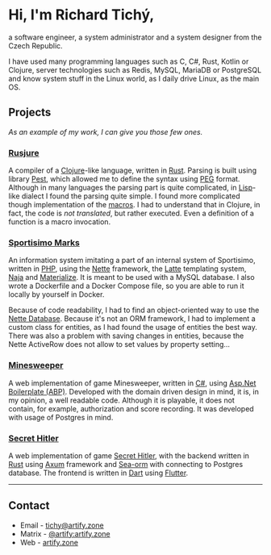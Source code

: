 # Hi, I'm Richard Tichý,

a software engineer, a system administrator and a system designer from the Czech Republic.

I have used many programming languages such as C, C#, Rust, Kotlin or Clojure,
server technologies such as Redis, MySQL, MariaDB or PostgreSQL and
 know system stuff in the Linux world, as I daily drive Linux, as the main OS.

## Projects

*As an example of my work, I can give you those few ones.*

### [Rusjure](https://github.com/rusjure/rusjure)

A compiler of a [Clojure](https://clojure.org/)-like language, written in [Rust](https://www.rust-lang.org/).
Parsing is built using library [Pest](https://pest.rs/), which allowed me to define the syntax using
[PEG](https://en.wikipedia.org/wiki/Parsing_expression_grammar) format.
Although in many languages the parsing part is quite complicated,
in [Lisp](https://en.wikipedia.org/wiki/Lisp_(programming_language))-like dialect I found the parsing quite simple.
I found more complicated though implementation of the [macros](https://clojure.org/reference/macros).
I had to understand that in Clojure, in fact, the code is *not translated*, but rather executed. Even a definition of
a function is a macro invocation.

### [Sportisimo Marks](https://github.com/artifycz/sportisimo-marks)

An information system imitating a part of an internal system of Sportisimo, written in [PHP](https://www.php.net/),
using the [Nette](https://nette.org/) framework, the [Latte](https://latte.nette.org/) templating system,
[Naja](https://naja.js.org/) and [Materialize](https://materializecss.com/). It is meant to be used with
a MySQL database. I also wrote a Dockerfile and a Docker Compose file, so you are able to run it locally
by yourself in Docker.

Because of code readability, I had to find an object-oriented way to use
the [Nette Database](https://doc.nette.org/en/database). Because it's not an ORM framework, I had to implement a custom
class for entities, as I had found the usage of entities the best way. There was also a problem with saving changes
in entities, because the Nette ActiveRow does not allow to set values by property setting...

### [Minesweeper](https://github.com/ArtifyCZ/minesweeper)

A web implementation of game Minesweeper, written in [C#](https://learn.microsoft.com/en-us/dotnet/csharp/),
using [Asp.Net Boilerplate (ABP)](https://abp.io/). Developed with the domain driven design in mind, it is,
in my opinion, a well readable code. Although it is playable, it does not contain, for example,
authorization and score recording. It was developed with usage of Postgres in mind.

### [Secret Hitler](https://github.com/artifycz/secrethitler)

A web implementation of game [Secret Hitler](https://www.secrethitler.com/), with the backend written in
[Rust](https://www.rust-lang.org/) using [Axum](https://github.com/tokio-rs/axum) framework and
[Sea-orm](https://www.sea-ql.org/SeaORM/) with connecting to Postgres database. The frontend is written
in [Dart](https://dart.dev/) using [Flutter](https://flutter.dev/).

---

## Contact

- Email - tichy@artify.zone
- Matrix - [@artify:artify.zone](https://matrix.to/#/@artify:artify.zone)
- Web - [artify.zone](https://artify.zone/)
